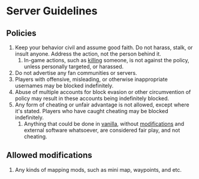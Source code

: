 # Server Guidelines
## Policies
1. Keep your behavior civil and assume good faith. Do not harass, stalk, or insult anyone. Address the action, not the person behind it.
    1. In-game actions, such as [killing](https://minecraft.wiki/w/Health#Death) someone, is not against the policy, unless personally targeted, or harassed.
3. Do not advertise any fan communities or servers.
4. Players with offensive, misleading, or otherwise inappropriate usernames may be blocked indefinitely.
5. Abuse of multiple accounts for block evasion or other circumvention of policy may result in these accounts being indefinitely blocked.
6. Any form of cheating or unfair advantage is not allowed, except where it's stated. Players who have caught cheating may be blocked indefinitely.
    1. Anything that could be done in [vanilla](https://minecraft.wiki/w/Vanilla), without [modifications](https://minecraft.wiki/w/Mod) and external software whatsoever, are considered fair play, and not cheating.

## Allowed modifications
1. Any kinds of mapping mods, such as mini map, waypoints, and etc.
